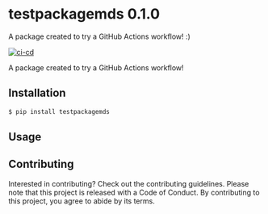 # testpackagemds 0.1.0

A package created to try a GitHub Actions workflow! :)


[![ci-cd](https://github.com/flor14/testpackagemds/actions/workflows/ci-cd.yml/badge.svg)](https://github.com/flor14/testpackagemds/actions/workflows/ci-cd.yml)

A package created to try a GitHub Actions workflow!


## Installation

```bash
$ pip install testpackagemds
```

## Usage

## Contributing

Interested in contributing? Check out the contributing guidelines. Please note that this project is released with a Code of Conduct. By contributing to this project, you agree to abide by its terms.




